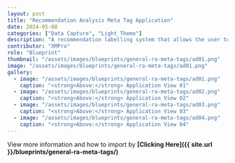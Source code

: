 ```yaml
---
layout: post
title: "Recommendation Analysis Meta Tag Application"
date: 2024-05-08
categories: ["Data Capture", "Light Theme"]
description: "A recommendation labelling system that allows the user to assign additional attributes to existing recommendations that aid in data analysis methods."
contributor: "XMPro"
role: "Blueprint"
thumbnail: "/assets/images/blueprints/general-ra-meta-tags/ad01.png"
image: "/assets/images/blueprints/general-ra-meta-tags/ad01.png"
gallery:
  - image: "/assets/images/blueprints/general-ra-meta-tags/ad01.png"
    caption: "<strong>Above:</strong> Application View 01"
  - image: "/assets/images/blueprints/general-ra-meta-tags/ad02.png"
    caption: "<strong>Above:</strong> Application View 02"
  - image: "/assets/images/blueprints/general-ra-meta-tags/ad03.png"
    caption: "<strong>Above:</strong> Application View 03"
  - image: "/assets/images/blueprints/general-ra-meta-tags/ad04.png"
    caption: "<strong>Above:</strong> Application View 04"
---
```


View more information and how to import by <strong>[Clicking Here]({{ site.url }}/blueprints/general-ra-meta-tags/)</strong>